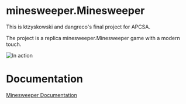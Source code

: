 # minesweeper.Minesweeper
This is ktzyskowski and dangreco's final project for APCSA.

The project is a replica minesweeper.Minesweeper game with a modern touch.

![In action](https://raw.githubusercontent.com/ktzyskowski/minesweeper/master/info/screencap.gif)


# Documentation

[Minesweeper Documentation](https://rawgit.com/ktzyskowski/minesweeper/master/info/jdoc/index.html)
